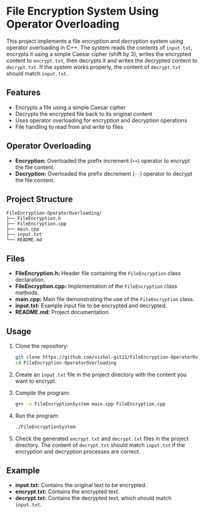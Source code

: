 # File Encryption System Using Operator Overloading

This project implements a file encryption and decryption system using operator overloading in C++. The system reads the contents of `input.txt`, encrypts it using a simple Caesar cipher (shift by 3), writes the encrypted content to `encrypt.txt`, then decrypts it and writes the decrypted content to `decrypt.txt`. If the system works properly, the content of `decrypt.txt` should match `input.txt`.

## Features

- Encrypts a file using a simple Caesar cipher
- Decrypts the encrypted file back to its original content
- Uses operator overloading for encryption and decryption operations
- File handling to read from and write to files

## Operator Overloading

- **Encryption:** Overloaded the prefix increment (`++`) operator to encrypt the file content.
- **Decryption:** Overloaded the prefix decrement (`--`) operator to decrypt the file content.

## Project Structure

```plaintext
FileEncryption-OperatorOverloading/
├── FileEncryption.h
├── FileEncryption.cpp
├── main.cpp
├── input.txt
└── README.md
```

## Files

- **FileEncryption.h:** Header file containing the `FileEncryption` class declaration.
- **FileEncryption.cpp:** Implementation of the `FileEncryption` class methods.
- **main.cpp:** Main file demonstrating the use of the `FileEncryption` class.
- **input.txt:** Example input file to be encrypted and decrypted.
- **README.md:** Project documentation.

## Usage

1. Clone the repository:
    ```sh
    git clone https://github.com/vishal-git21/FileEncryption-OperatorOverloading.git
    cd FileEncryption-OperatorOverloading
    ```

2. Create an `input.txt` file in the project directory with the content you want to encrypt.

3. Compile the program:
    ```sh
    g++ -o FileEncryptionSystem main.cpp FileEncryption.cpp
    ```

4. Run the program:
    ```sh
    ./FileEncryptionSystem
    ```

5. Check the generated `encrypt.txt` and `decrypt.txt` files in the project directory. The content of `decrypt.txt` should match `input.txt` if the encryption and decryption processes are correct.

## Example

- **input.txt:** Contains the original text to be encrypted.
- **encrypt.txt:** Contains the encrypted text.
- **decrypt.txt:** Contains the decrypted text, which should match `input.txt`.
